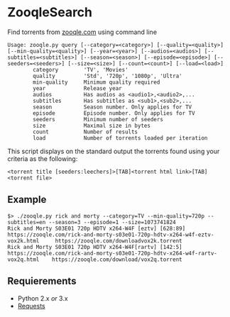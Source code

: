 # ZooqleSearch
Find torrents from [zooqle.com](https://zooqle.com) using command line

```
Usage: zooqle.py query [--category=<category>] [--quality=<quality>] [--min-quality=<quality>] [--year=<year>] [--audios=<audios>] [--subtitles=<subtitles>] [--season=<season>] [--episode=<episode>] [--seeders=<seeders>] [--size=<size>] [--count=<count>] [--load=<load>]
        category        'TV', 'Movies'
        quality         'Std', '720p', '1080p', 'Ultra'
        min-quality     Minimum quality required
        year            Release year
        audios          Has audios as <audio1>,<audio2>,...
        subtitles       Has subtitles as <sub1>,<sub2>,...
        season          Season number. Only applies for TV
        episode         Episode number. Only applies for TV
        seeders         Minimum number of seeders
        size            Maximal size in bytes
        count           Number of results
        load            Number of torrents loaded per iteration
```

This script displays on the standard output the torrents found using your criteria as the following:
```
<torrent title [seeders:leechers]>[TAB]<torrent html link>[TAB]<torrent file>
```

## Example
```
$> ./zooqle.py rick and morty --category=TV --min-quality=720p --subtitles=en --season=3 --episode=1 --size=1073741824
Rick and Morty S03E01 720p HDTV x264-W4F [eztv] [628:89]        https://zooqle.com/rick-and-morty-s03e01-720p-hdtv-x264-w4f-eztv-vox2k.html     https://zooqle.com/downloadvox2k.torrent
Rick and Morty S03E01 720p HDTV x264-W4F[rartv] [142:5] https://zooqle.com/rick-and-morty-s03e01-720p-hdtv-x264-w4f-rartv-vox2q.html    https://zooqle.com/download/vox2q.torrent
```

## Requierements
* Python 2.x *or* 3.x
* [Requests](http://docs.python-requests.org/en/master/user/install/#install)
